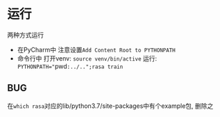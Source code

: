 # 运行
两种方式运行
- 在PyCharm中
    注意设置`Add Content Root to PYTHONPATH`
- 命令行中
    打开venv: `source venv/bin/active`
    运行: `PYTHONPATH="`pwd`:../..";rasa train`
## BUG 
在`which rasa`对应的lib/python3.7/site-packages中有个example包, 删除之